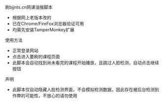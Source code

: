 刷bjjnts.cn网课油猴脚本
* 根据网上老版本改的
* 已在Chrome/FireFox浏览器验证可用
* 均需先安装TamperMonkey扩展

使用方法
* 正常登录网站
* 点击进入要刷的课程页面
* 此脚本会自动找到尚未看完的课程开始播放，且跳过人脸检测，自动点击继续按钮

声明
* 此脚本仅自动隐藏人脸检测界面，不会模拟检测数据，因此存在被后台检测到作弊的可能性，不放心的请勿使用
